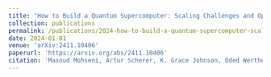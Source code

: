 ```yaml
---
title: "How to Build a Quantum Supercomputer: Scaling Challenges and Opportunities"
collection: publications
permalink: /publications/2024-how-to-build-a-quantum-supercomputer-scaling-chal
date: 2024-01-01
venue: 'arXiv:2411.10406'
paperurl: 'https://arxiv.org/abs/2411.10406'
citation: 'Masoud Mohseni, Artur Scherer, K. Grace Johnson, Oded Wertheim, Matthew Otten, Navid Anjum Aadit, et al. (2024). How to Build a Quantum Supercomputer: Scaling Challenges and Opportunities. arXiv:2411.10406.'
---
```

